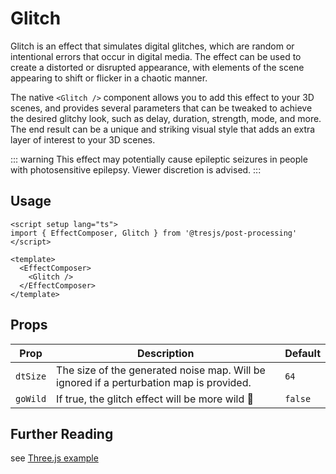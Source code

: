 # Glitch

<DocsDemo>
  <GlitchThreeDemo />
</DocsDemo>

Glitch is an effect that simulates digital glitches, which are random or intentional errors that occur in digital media. The effect can be used to create a distorted or disrupted appearance, with elements of the scene appearing to shift or flicker in a chaotic manner.

The native `<Glitch />` component allows you to add this effect to your 3D scenes, and provides several parameters that can be tweaked to achieve the desired glitchy look, such as delay, duration, strength, mode, and more. The end result can be a unique and striking visual style that adds an extra layer of interest to your 3D scenes.

::: warning
This effect may potentially cause epileptic seizures in people with photosensitive epilepsy. Viewer discretion is advised.
:::

## Usage

```vue
<script setup lang="ts">
import { EffectComposer, Glitch } from '@tresjs/post-processing'
</script>

<template>
  <EffectComposer>
    <Glitch />
  </EffectComposer>
</template>
```

## Props

| Prop     | Description                                                                             | Default |
|----------|-----------------------------------------------------------------------------------------|---------|
| `dtSize` | The size of the generated noise map. Will be ignored if a perturbation map is provided. | `64`    |
| `goWild` | If true, the glitch effect will be more wild 🤪  | `false`

## Further Reading

see [Three.js example](https://threejs.org/examples/?q=glit#webgl_postprocessing_glitch)
